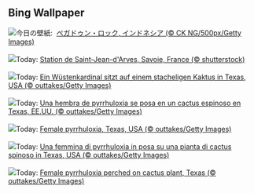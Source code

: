 ## Bing Wallpaper
![](https://www.bing.com/th?id=OHR.PegadungRocks_JA-JP7689168051_UHD.jpg&w=1000)今日の壁紙: &nbsp;[ペガドゥン・ロック, インドネシア (© CK NG/500px/Getty Images)](https://www.bing.com/th?id=OHR.PegadungRocks_JA-JP7689168051_UHD.jpg)
<br><br/>
![](https://www.bing.com/th?id=OHR.SkiResort_FR-FR5956789786_UHD.jpg&w=1000)Today: [Station de Saint-Jean-d'Arves, Savoie, France (© shutterstock)](https://www.bing.com/th?id=OHR.SkiResort_FR-FR5956789786_UHD.jpg)
<br><br/>
![](https://www.bing.com/th?id=OHR.BackyardBird_DE-DE3770277310_UHD.jpg&w=1000)Today: [Ein Wüstenkardinal sitzt auf einem stacheligen Kaktus in Texas, USA (© outtakes/Getty Images)](https://www.bing.com/th?id=OHR.BackyardBird_DE-DE3770277310_UHD.jpg)
<br><br/>
![](https://www.bing.com/th?id=OHR.BackyardBird_ES-ES5058549868_UHD.jpg&w=1000)Today: [Una hembra de pyrrhuloxia se posa en un cactus espinoso en Texas, EE.UU. (© outtakes/Getty Images)](https://www.bing.com/th?id=OHR.BackyardBird_ES-ES5058549868_UHD.jpg)
<br><br/>
![](https://www.bing.com/th?id=OHR.BackyardBird_EN-GB7177541567_UHD.jpg&w=1000)Today: [Female pyrrhuloxia, Texas, USA (© outtakes/Getty Images)](https://www.bing.com/th?id=OHR.BackyardBird_EN-GB7177541567_UHD.jpg)
<br><br/>
![](https://www.bing.com/th?id=OHR.BackyardBird_IT-IT6515911686_UHD.jpg&w=1000)Today: [Una femmina di pyrrhuloxia in posa su una pianta di cactus spinoso in Texas, USA (© outtakes/Getty Images)](https://www.bing.com/th?id=OHR.BackyardBird_IT-IT6515911686_UHD.jpg)
<br><br/>
![](https://www.bing.com/th?id=OHR.BackyardBird_PT-BR4739609894_UHD.jpg&w=1000)Today: [Female pyrrhuloxia perched on cactus plant, Texas (© outtakes/Getty Images)](https://www.bing.com/th?id=OHR.BackyardBird_PT-BR4739609894_UHD.jpg)
<br><br/>
